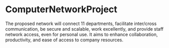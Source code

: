 # ComputerNetworkProject
The proposed network will connect 11 departments, facilitate inter/cross communication, be secure and scalable, work excellently, and provide staff network access, even for personal use. It aims to enhance collaboration, productivity, and ease of access to company resources.
